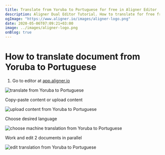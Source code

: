 ```yaml
---
title: Translate from Yoruba to Portuguese for free in Aligner Editor
description: Aligner Dual Editor Tutorial. How to translate for free from Yoruba to Portuguese. Aligner is multilingual document management platform. 
ogImage: "https://www.aligner.io/images/aligner-logo.png"
date: 2020-05-06T07:09:21+03:00
image: ../images/aligner-logo.png
onBlog: true
---
```


# How to translate document from Yoruba to Portuguese

1. Go to editor at [app.aligner.io](https://app.aligner.io "Aligner App web page")

![translate from Yoruba to Portuguese](../aligner-blank-editor.png "translate from Yoruba to Portuguese")

Copy-paste content or upload content

![upload content from Yoruba to Portuguese](../aligner-uploaded-document.png "upload content from Yoruba to Portuguese")

Choose desired language

![choose machine translation from Yoruba to Portuguese](../aligner-language-dropdown.png "choose machine translation from Yoruba to Portuguese")

Work and edit 2 documents in parallel

![edit translation from Yoruba to Portuguese](../aligner-double-sitded-editor.png "edit translation from Yoruba to Portuguese")

